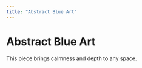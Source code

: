 ```yaml
---
title: "Abstract Blue Art"
---
```


# Abstract Blue Art

This piece brings calmness and depth to any space.
